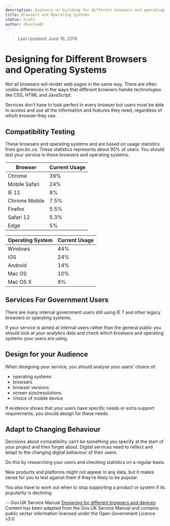 ```yaml
---
description: Guidance on building for different browsers and operating systems
title: Browsers and Operating Systems
status: Draft
author: dlevineBC
---
```

> Last Updated: June 18, 2019

# Designing for Different Browsers and Operating Systems
Not all browsers will render web pages in the same way. There are often visible differences in the ways that different browsers handle technologies like CSS, HTML and JavaScript.

Services don’t have to look perfect in every browser but users must be able to access and use all the information and features they need, regardless of which browser they use.

## Compatibility Testing
These browsers and operating systems and are based on usage statistics from gov.bc.ca. These statistics represents about 95% of users. You should test your service in these browsers and operating systems.

| Browser       | Current Usage |
|---------------|---------------|
| Chrome        | 39%           |
| Mobile Safari | 24%           |
| IE 11         | 8%            |
| Chrome Mobile | 7.5%          |
| Firefox       | 5.5%          |
| Safari 12     | 5.3%          |
| Edge          | 5%            |

| Operating System | Current Usage |
|------------------|---------------|
| Windows          | 44%           |
| iOS              | 24%           |
| Android          | 14%           |
| Mac OS           | 10%           |
| Mac OS X         | 6%            |


## Services For Government Users
There are many internal government users still using IE 7 and other legacy browsers or operating systems.

If your service is aimed at internal users rather than the general public you should look at your analytics data and check which browsers and operating systems your users are using.

## Design for your Audience
When designing your service, you should analyse your users’ choice of:
* operating systems
* browsers
* browser versions
* screen size/resolutions
* choice of mobile device

If evidence shows that your users have specific needs or extra support requirements, you should design for these needs.

## Adapt to Changing Behaviour
Decisions about compatibility can’t be something you specify at the start of your project and then forget about. Digital services need to reflect and adapt to the changing digital behaviour of their users.

Do this by researching your users and checking statistics on a regular basis.

New products and platforms might not appear in any data, but it makes sense for you to test against them if they’re likely to be popular.

You also have to work out when to stop supporting a product or system if its popularity is declining.

--
Gov.UK Service Manual [Designing for different browsers and devices](https://www.gov.uk/service-manual/technology/designing-for-different-browsers-and-devices)
Content has been adapted from the Gov.UK Service Manual and contains public sector information licensed under the Open Government Licence v3.0

